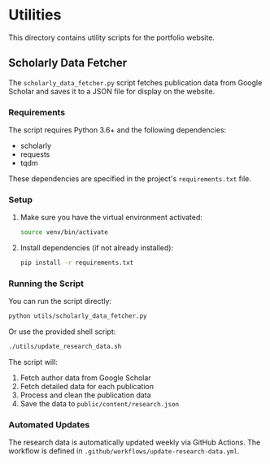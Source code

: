 # Utilities

This directory contains utility scripts for the portfolio website.

## Scholarly Data Fetcher

The `scholarly_data_fetcher.py` script fetches publication data from Google Scholar and saves it to a JSON file for display on the website.

### Requirements

The script requires Python 3.6+ and the following dependencies:

- scholarly
- requests
- tqdm

These dependencies are specified in the project's `requirements.txt` file.

### Setup

1. Make sure you have the virtual environment activated:

   ```bash
   source venv/bin/activate
   ```

2. Install dependencies (if not already installed):
   ```bash
   pip install -r requirements.txt
   ```

### Running the Script

You can run the script directly:

```bash
python utils/scholarly_data_fetcher.py
```

Or use the provided shell script:

```bash
./utils/update_research_data.sh
```

The script will:

1. Fetch author data from Google Scholar
2. Fetch detailed data for each publication
3. Process and clean the publication data
4. Save the data to `public/content/research.json`

### Automated Updates

The research data is automatically updated weekly via GitHub Actions. The workflow is defined in `.github/workflows/update-research-data.yml`.
